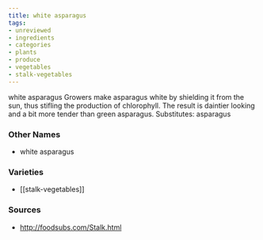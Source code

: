 ```yaml
---
title: white asparagus
tags:
- unreviewed
- ingredients
- categories
- plants
- produce
- vegetables
- stalk-vegetables
---
```

white asparagus Growers make asparagus white by shielding it from the sun, thus stifling the production of chlorophyll. The result is daintier looking and a bit more tender than green asparagus. Substitutes: asparagus

### Other Names

* white asparagus

### Varieties

* [[stalk-vegetables]]

### Sources
* http://foodsubs.com/Stalk.html

